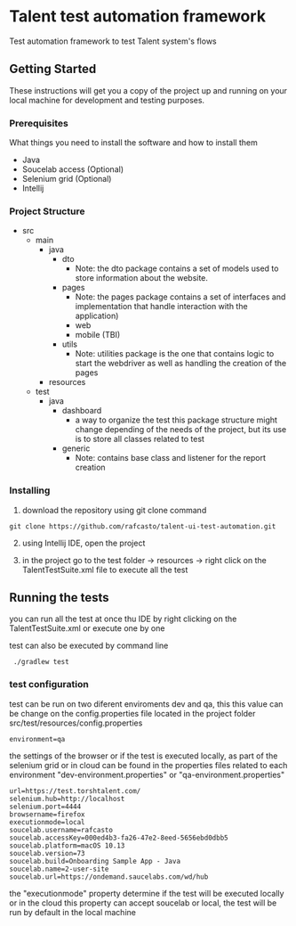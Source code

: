 # Talent test automation framework

Test automation framework to test Talent system's flows 

## Getting Started

These instructions will get you a copy of the project up and running on your local machine for development and testing purposes.

### Prerequisites

What things you need to install the software and how to install them

 - Java 
 - Soucelab access (Optional)
 - Selenium grid (Optional)
 - Intellij 


### Project Structure 

- src
  - main
     - java
       - dto
         - Note: the dto package contains a set of models used to store information about the website. 
       - pages 
          - Note: the pages package contains a set of interfaces and implementation that handle interaction with the application)
         - web 
         - mobile (TBI)
       - utils
         - Note: utilities package is the one that contains logic to start the webdriver as well as handling the creation of the pages  
     - resources
  - test
    - java 
       - dashboard 
         - a way to organize the test this package structure might change depending of the needs of the project, but its use is to store all classes related to test
       - generic 
          - Note:  contains base class and listener for the report creation 
  

### Installing

1. download the repository using git clone command 

```
git clone https://github.com/rafcasto/talent-ui-test-automation.git

```

2. using Intellij IDE, open the project 

3. in the project go to the test folder -> resources -> right click on the TalentTestSuite.xml file to execute all the test
## Running the tests

you can run all the test at once thu IDE by right clicking on the TalentTestSuite.xml or execute one by one 

test can also be executed by command line 

```
 ./gradlew test
```

### test configuration 

test can be run on two diferent enviroments dev and qa, this this value can be change on the config.properties file located in the project folder src/test/resources/config.properties


```
environment=qa
```

the settings of the browser or if the test is executed locally, as part of the selenium grid or in cloud 
can be found in the properties files related to each environment "dev-environment.properties" or "qa-environment.properties"


```
url=https://test.torshtalent.com/
selenium.hub=http://localhost
selenium.port=4444
browsername=firefox
executionmode=local
soucelab.username=rafcasto
soucelab.accessKey=000ed4b3-fa26-47e2-8eed-5656ebd0dbb5
soucelab.platform=macOS 10.13
soucelab.version=73
soucelab.build=Onboarding Sample App - Java
soucelab.name=2-user-site
soucelab.url=https://ondemand.saucelabs.com/wd/hub
```

the "executionmode" property determine if the test will be executed locally or in the cloud 
this property can accept soucelab or local, the test will be run by default in the local machine 
